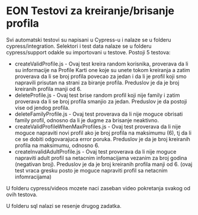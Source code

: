 # EON Testovi za kreiranje/brisanje profila

Svi automatski testovi su napisani u Cypress-u i nalaze se u folderu cypress/integration. Selektori i test data nalaze se u folderu cypress/support odakle su importovani u testove. 
Postoji 5 testova:

- createValidProfile.js - Ovaj test kreira random korisnika, proverava da li su informacije na Profile Karti one koje su unete tokom 
kreiranja a zatim proverava da li se broj profila povecao za jedan i da li je profil koji smo napravili prisutan na strani za biranje profila. 
Preduslov je da je broj kreiranih profila manji od 6.
- deleteProfile.js - Ovaj test brise random profil koji nije family i zatim proverava da li se broj profila smanjio za jedan. Preduslov je da postoji vise od jendog profila.
- deleteFamilyProfile.js - Ovaj test proverava da li nije moguce obrisati family profil, odnosno da li je dugme za brisanje neaktivno.
- createValidProfileWhenMaxProfiles.js - Ovaj test proverava da li nije moguce napraviti novi profil ako je broj profila na maksimumu (6), tj da li ce se dobiti odgovarajuca error poruka. 
Preduslov je da je broj kreiranih profila na maksimumu, odnosno 6. 
- createInvalidAdultProfile.js  - Ovaj test proverava da li nije moguce napraviti adult profil sa netacnim infomacijama vezanim za broj godina (negativan broj). 
Preduslov je da je broj kreiranih profila manji od 6. (ovaj test vraca gresku posto je moguce napraviti profil sa netacnim infomracijama)

U folderu cypress/videos mozete naci zaseban video pokretanja svakog od ovih testova.

U folderu sql nalazi se resenje drugog zadatka.
